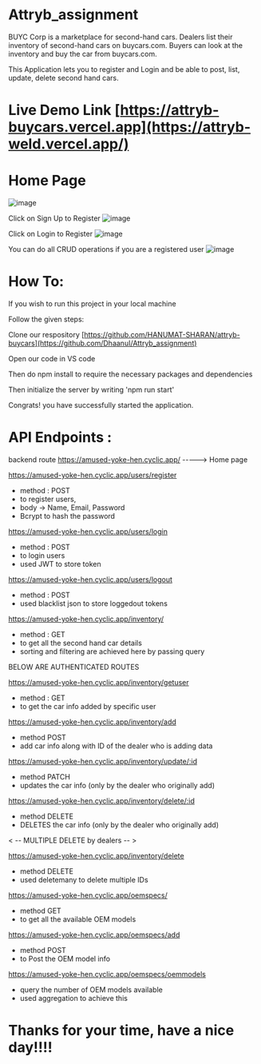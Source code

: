 # Attryb_assignment

BUYC Corp is a marketplace for second-hand cars. Dealers list their inventory of second-hand cars on
buycars.com. Buyers can look at the inventory and buy the car from buycars.com.

This Application lets you to register and Login and be able to post, list, update, delete second hand cars.

# Live Demo Link [https://attryb-buycars.vercel.app](https://attryb-weld.vercel.app/)

# Home Page
![image](https://github.com/DhaanuI/Attryb_assignment/assets/112754832/4c58e869-56a3-4817-92fe-4c6735495d95)

Click on Sign Up to Register
![image](https://github.com/DhaanuI/Attryb_assignment/assets/112754832/6ac33863-4748-494a-967b-33f19b2b46d2)

Click on Login to Register
![image](https://github.com/DhaanuI/Attryb_assignment/assets/112754832/b9fa765a-0cf8-4560-b071-4149c90ec4dd)

You can do all CRUD operations if you are a registered user
![image](https://github.com/DhaanuI/Attryb_assignment/assets/112754832/59958c50-4416-41b7-b7a3-1580b071cc7f)


# How To:

If you wish to run this project in your local machine

Follow the given steps:

Clone our respository [https://github.com/HANUMAT-SHARAN/attryb-buycars](https://github.com/DhaanuI/Attryb_assignment) 

Open our code in VS code

Then do npm install to require the necessary packages and dependencies

Then initialize the server by writing 'npm run start' 

Congrats! you have successfully started the application.


# API Endpoints :
backend route 
https://amused-yoke-hen.cyclic.app/  -----> Home page 

https://amused-yoke-hen.cyclic.app/users/register 
- method : POST
- to register users, 
- body -> Name, Email, Password
- Bcrypt to hash the password

https://amused-yoke-hen.cyclic.app/users/login
- method : POST
- to login users
- used JWT to store token


https://amused-yoke-hen.cyclic.app/users/logout
- method : POST
- used blacklist json to store loggedout tokens


https://amused-yoke-hen.cyclic.app/inventory/
- method : GET
- to get all the second hand car details 
- sorting and filtering are achieved here by passing query 


BELOW ARE AUTHENTICATED ROUTES

https://amused-yoke-hen.cyclic.app/inventory/getuser
- method : GET 
- to get the car info added by specific user

https://amused-yoke-hen.cyclic.app/inventory/add
- method POST
- add car info along with ID of the dealer who is adding data

https://amused-yoke-hen.cyclic.app/inventory/update/:id
- method PATCH
- updates the car info (only by the dealer who originally add)

https://amused-yoke-hen.cyclic.app/inventory/delete/:id
- method DELETE
- DELETES the car info (only by the dealer who originally add)

< --  MULTIPLE DELETE by dealers -- >

https://amused-yoke-hen.cyclic.app/inventory/delete
- method DELETE
- used deletemany to delete multiple IDs


https://amused-yoke-hen.cyclic.app/oemspecs/
- method GET
- to get all the available OEM models

https://amused-yoke-hen.cyclic.app/oemspecs/add
- method POST
- to Post the OEM model info

https://amused-yoke-hen.cyclic.app/oemspecs/oemmodels
- query the number of OEM models available
- used aggregation to achieve this



# Thanks for your time, have a nice day!!!!



